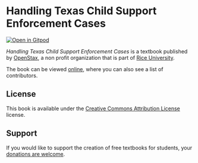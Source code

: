 # Handling Texas Child Support Enforcement Cases

[![Open in Gitpod](https://gitpod.io/button/open-in-gitpod.svg)](https://gitpod.io/from-referrer/)

_Handling Texas Child Support Enforcement Cases_ is a textbook published by [OpenStax](https://openstax.org/), a non profit organization that is part of [Rice University](https://www.rice.edu/).

The book can be viewed [online](https://github.com/cnx-user-books/cnxbook-handling-a-texas-child-support-enforcement-cases/releases/latest), where you can also see a list of contributors.

## License
This book is available under the [Creative Commons Attribution License](./LICENSE) license.

## Support
If you would like to support the creation of free textbooks for students, your [donations are welcome](https://riceconnect.rice.edu/donation/support-openstax-banner).

